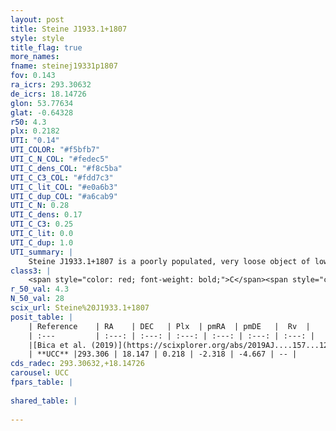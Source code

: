 ```yaml
---
layout: post
title: Steine J1933.1+1807
style: style
title_flag: true
more_names: 
fname: steinej19331p1807
fov: 0.143
ra_icrs: 293.30632
de_icrs: 18.14726
glon: 53.77634
glat: -0.64328
r50: 4.3
plx: 0.2182
UTI: "0.14"
UTI_COLOR: "#f5bfb7"
UTI_C_N_COL: "#fedec5"
UTI_C_dens_COL: "#f8c5ba"
UTI_C_C3_COL: "#fdd7c3"
UTI_C_lit_COL: "#e0a6b3"
UTI_C_dup_COL: "#a6cab9"
UTI_C_N: 0.28
UTI_C_dens: 0.17
UTI_C_C3: 0.25
UTI_C_lit: 0.0
UTI_C_dup: 1.0
UTI_summary: |
    Steine J1933.1+1807 is a poorly populated, very loose object of low C3 quality. It is rarely studied in the literature, with no articles listed in the last 6 years.
class3: |
    <span style="color: red; font-weight: bold;">C</span><span style="color: red; font-weight: bold;">C</span>
r_50_val: 4.3
N_50_val: 28
scix_url: Steine%20J1933.1+1807
posit_table: |
    | Reference    | RA    | DEC   | Plx  | pmRA  | pmDE   |  Rv  |
    | :---         | :---: | :---: | :---: | :---: | :---: | :---: |
    |[Bica et al. (2019)](https://scixplorer.org/abs/2019AJ....157...12B) | 293.3 | 18.135 | -- | -- | -- | -- |
    | **UCC** |293.306 | 18.147 | 0.218 | -2.318 | -4.667 | -- | 
cds_radec: 293.30632,+18.14726
carousel: UCC
fpars_table: |
    
shared_table: |
    
---
```

